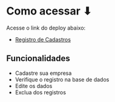 # Como acessar ⬇  

Acesse o link do deploy abaixo:

 - [Registro de Cadastros](https://crud-ashen-three.vercel.app)


## Funcionalidades

- Cadastre sua empresa
- Verifique o registro na base de dados
- Edite os dados
- Exclua dos registros
